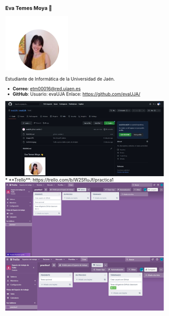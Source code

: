 ### Eva Temes Moya  👋
<img src='/imagen.JPG' width='200px'>

Estudiante de Informática de la Universidad de Jaén.
* **Correo**: etm00016@red.ujaen.es
* **GitHub**: 
   Usuario: evaUJA
   Enlace: https://github.com/evaUJA/
<img src='/GitHub.JPG' width='600px'>
* **Trello**: https://trello.com/b/W2SfIuJf/practica1
<img src='/trelloInicio.jpeg' width='600px'>
<img src='/trelloFinal.JPG' width='600px'>

<!--
**evaUJA/evaUJA** is a ✨ _special_ ✨ repository because its `README.md` (this file) appears on your GitHub profile.

Here are some ideas to get you started:

- 🔭 I’m currently working on ...
- 🌱 I’m currently learning ...
- 👯 I’m looking to collaborate on ...
- 🤔 I’m looking for help with ...
- 💬 Ask me about ...
- 📫 How to reach me: ...
- 😄 Pronouns: ...
- ⚡ Fun fact: ...
-->
